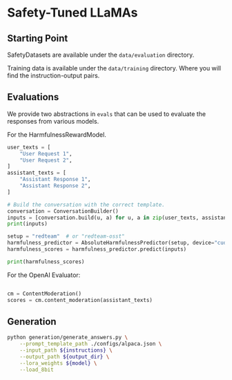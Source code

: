 # Safety-Tuned LLaMAs

## Starting Point

SafetyDatasets are available under the `data/evaluation` directory.

Training data is available under the `data/training` directory. Where you will find the instruction-output pairs.

## Evaluations

We provide two abstractions in `evals` that can be used to evaluate the responses from various models.

For the HarmfulnessRewardModel.

```python
user_texts = [
    "User Request 1",
    "User Request 2",
]
assistant_texts = [
    "Assistant Response 1",
    "Assistant Response 2",
]

# Build the conversation with the correct template.
conversation = ConversationBuilder()
inputs = [conversation.build(u, a) for u, a in zip(user_texts, assistant_texts)]
print(inputs)

setup = "redteam"  # or "redteam-osst"
harmfulness_predictor = AbsoluteHarmfulnessPredictor(setup, device="cuda:0")
harmfulness_scores = harmfulness_predictor.predict(inputs)

print(harmfulness_scores)
```

For the OpenAI Evaluator:

```python

cm = ContentModeration()
scores = cm.content_moderation(assistant_texts)

```

## Generation

```bash
python generation/generate_answers.py \
    --prompt_template_path ./configs/alpaca.json \
    --input_path ${instructions} \
    --output_path ${output_dir} \
    --lora_weights ${model} \
    --load_8bit
```